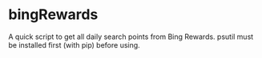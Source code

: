 # bingRewards
A quick script to get all daily search points from Bing Rewards. psutil must be installed first (with pip) before using.
